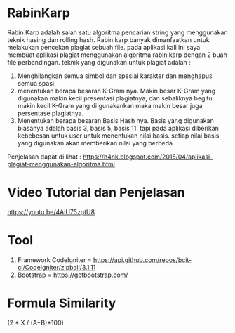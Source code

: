 # RabinKarp
Rabin Karp adalah salah satu algoritma pencarian string yang menggunakan teknik hasing dan rolling hash.
Rabin karp banyak dimanfaatkan untuk melakukan pencekan plagiat sebuah file. pada aplikasi kali ini saya membuat aplikasi plagiat menggunakan algoritma rabin karp dengan 2 buah file perbandingan.
teknik yang digunakan untuk plagiat adalah :
1. Menghilangkan semua simbol dan spesial karakter dan menghapus semua spasi.
2. menentukan berapa besaran K-Gram nya.
Makin besar K-Gram yang digunakan makin kecil presentasi plagiatnya, dan sebaliknya begitu. makin kecil K-Gram yang di gunakankan maka makin besar juga persentase plagiatnya.
3. Menentukan berapa besaran Basis Hash nya.
Basis yang digunakan biasanya adalah basis 3, basis 5, basis 11. tapi pada aplikasi diberikan kebebesan untuk user untuk menentukan nilai basis. setiap nilai basis yang digunakan akan memberikan nilai yang berbeda .

Penjelasan dapat di lihat : https://h4nk.blogspot.com/2015/04/aplikasi-plagiat-menggunakan-algoritma.html

# Video Tutorial dan Penjelasan
https://youtu.be/4AiU75zptU8
# Tool
1. Framework CodeIgniter = https://api.github.com/repos/bcit-ci/CodeIgniter/zipball/3.1.11
2. Bootstrap = https://getbootstrap.com/

# Formula Similarity
(2 * X / (A+B)*100)
